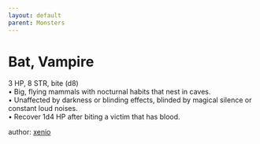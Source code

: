 ```yaml
---
layout: default
parent: Monsters
---
```


# Bat, Vampire
3 HP, 8 STR, bite (d8)  
• Big, flying mammals with nocturnal habits that nest in caves.  
• Unaffected by darkness or blinding effects, blinded by magical silence or constant loud noises.  
• Recover 1d4 HP after biting a victim that has blood.  

author: [xenio](https://xenioinabottle.blogspot.com/2021/02/classic-monsters-for-cairnito-part-1.html)

